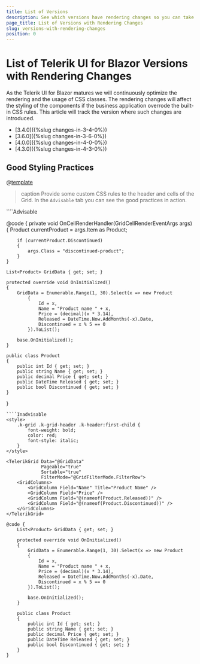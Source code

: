 ```yaml
---
title: List of Versions
description: See which versions have rendering changes so you can take them into account when upgrading.
page_title: List of Versions with Rendering Changes
slug: versions-with-rendering-changes
position: 0
---
```


# List of Telerik UI for Blazor Versions with Rendering Changes


As the Telerik UI for Blazor matures we will continuously optimize the rendering and the usage of CSS classes. The rendering changes will affect the styling of the components if the business application overrode the built-in CSS rules. This article will track the version where such changes are introduced.

* [3.4.0]({%slug changes-in-3-4-0%})
* [3.6.0]({%slug changes-in-3-6-0%})
* [4.0.0]({%slug changes-in-4-0-0%})
* [4.3.0]({%slug changes-in-4-3-0%})

## Good Styling Practices

@[template](/_contentTemplates/common/good-styling-practices.md#good-styling-practices)

>caption Provide some custom CSS rules to the header and cells of the Grid. In the `Advisable` tab you can see the good practices in action. 

<div class="skip-repl"></div>
````Advisable
<style>
    .custom-header-style {
        font-weight: bold;
        color: red;
        font-style: italic;
    }

    .discontinued-product {
        color: white;
        background-color: red;
        font-weight: bold;
    }
</style>

<TelerikGrid Data="@GridData"
             Pageable="true"
             Sortable="true"
             FilterMode="@GridFilterMode.FilterRow">
    <GridColumns>
        <GridColumn Field="Name" Title="Product Name" HeaderClass="custom-header-style" />
        <GridColumn Field="Price" />
        <GridColumn Field="@(nameof(Product.Released))" />
        <GridColumn Field="@(nameof(Product.Discontinued))" OnCellRender="@OnCellRenderHandler" />
    </GridColumns>
</TelerikGrid>

@code {
    private void OnCellRenderHandler(GridCellRenderEventArgs args)
    {
        Product currentProduct = args.Item as Product;

        if (currentProduct.Discontinued)
        {
            args.Class = "discontinued-product";
        }
    }

    List<Product> GridData { get; set; }

    protected override void OnInitialized()
    {
        GridData = Enumerable.Range(1, 30).Select(x => new Product
            {
                Id = x,
                Name = "Product name " + x,
                Price = (decimal)(x * 3.14),
                Released = DateTime.Now.AddMonths(-x).Date,
                Discontinued = x % 5 == 0
            }).ToList();

        base.OnInitialized();
    }

    public class Product
    {
        public int Id { get; set; }
        public string Name { get; set; }
        public decimal Price { get; set; }
        public DateTime Released { get; set; }
        public bool Discontinued { get; set; }
    }
}
````
````Inadvisable
<style>
    .k-grid .k-grid-header .k-header:first-child {
        font-weight: bold;
        color: red;
        font-style: italic;
    }
</style>

<TelerikGrid Data="@GridData"
             Pageable="true"
             Sortable="true"
             FilterMode="@GridFilterMode.FilterRow">
    <GridColumns>
        <GridColumn Field="Name" Title="Product Name" />
        <GridColumn Field="Price" />
        <GridColumn Field="@(nameof(Product.Released))" />
        <GridColumn Field="@(nameof(Product.Discontinued))" />
    </GridColumns>
</TelerikGrid>

@code {
    List<Product> GridData { get; set; }

    protected override void OnInitialized()
    {
        GridData = Enumerable.Range(1, 30).Select(x => new Product
        {
            Id = x,
            Name = "Product name " + x,
            Price = (decimal)(x * 3.14),
            Released = DateTime.Now.AddMonths(-x).Date,
            Discontinued = x % 5 == 0
        }).ToList();

        base.OnInitialized();
    }

    public class Product
    {
        public int Id { get; set; }
        public string Name { get; set; }
        public decimal Price { get; set; }
        public DateTime Released { get; set; }
        public bool Discontinued { get; set; }
    }
}
````

